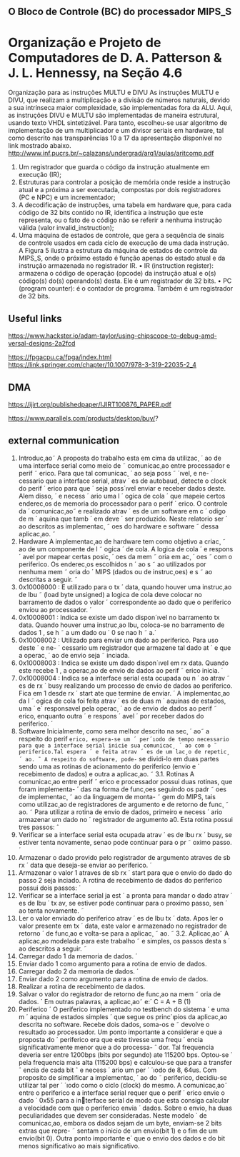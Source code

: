 ## O Bloco de Controle (BC) do processador MIPS_S
# Organização e Projeto de  Computadores de D. A. Patterson & J. L. Hennessy, na Seção 4.6 

Organização para as instruções MULTU e DIVU
As instruções MULTU e DIVU, que realizam a multiplicação e a divisão de números naturais, devido a sua 
intrínseca maior complexidade, são implementadas fora da ALU. Aqui, as instruções DIVU e MULTU são
implementadas de maneira estrutural, usando texto VHDL sintetizável. Para tanto, escolheu-se usar algoritmo de 
implementação de um multiplicador e um divisor seriais em hardware, tal como descrito nas transparências 10 a 
17 da apresentação disponível no link mostrado abaixo.
http://www.inf.pucrs.br/~calazans/undergrad/arq1/aulas/aritcomp.pdf

1. Um registrador que guarda o código da instrução atualmente em execução (IR);
2. Estruturas para controlar a posição de memória onde reside a instrução atual e a próxima a ser 
executada, compostas por dois registradores (PC e NPC) e um incrementador;
3. A decodificação de instruções, uma tabela em hardware que, para cada código de 32 bits contido 
no IR, identifica a instrução que este representa, ou o fato de o código não se referir a nenhuma 
instrução válida (valor invalid_instruction);
4. Uma máquina de estados de controle, que gera a sequência de sinais de controle usados em 
cada ciclo de execução de uma dada instrução.
A Figura 5 ilustra a estrutura da máquina de estados de controle da MIPS_S, onde o próximo estado é 
função apenas do estado atual e da instrução armazenada no registrador IR.
• IR (instruction register): armazena o código de operação (opcode) da instrução atual e o(s) 
código(s) do(s) operando(s) desta. Ele é um registrador de 32 bits.
• PC (program counter): é o contador de programa. Também é um registrador de 32 bits.

## Useful links

https://www.hackster.io/adam-taylor/using-chipscope-to-debug-amd-versal-designs-2a2fcd

https://fpgacpu.ca/fpga/index.html
https://link.springer.com/chapter/10.1007/978-3-319-22035-2_4

## DMA
https://ijirt.org/publishedpaper/IJIRT100876_PAPER.pdf



https://www.parallels.com/products/desktop/buy/?


## external communication

1. Introduc¸ao˜
A proposta do trabalho esta em cima da utilizac¸ ´ ao de uma interface serial como meio de ˜
comunicac¸ao entre processador e perif ˜ erico. Para que tal comunicac¸ ´ ao seja poss ˜ ´ıvel, e ne- ´
cessario que a interface serial, atrav ´ es de autobaud, detecte o clock do perif ´ erico para que ´
seja poss´ıvel enviar e receber dados deste. Alem disso, ´ e necess ´ ario uma l ´ ogica de cola ´
que mapeie certos enderec¸os de memoria do processador para o perif ´ erico. O controle da ´
comunicac¸ao˜ e realizado atrav ´ es de um software em c ´ odigo de m ´ aquina que tamb ´ em deve ´
ser produzido. Neste relatorio ser ´ ao descritos as implementac¸ ˜ oes do hardware e software ˜
dessa aplicac¸ao. ˜
2. Hardware
A implementac¸ao de hardware tem como objetivo a criac¸ ˜ ao de um componente de l ˜ ogica ´
de cola. A logica de cola ´ e respons ´ avel por mapear certas posic¸ ´ oes da mem ˜ oria em ac¸ ´ oes ˜
com o periferico. Os enderec¸os escolhidos n ´ ao s ˜ ao utilizados por nenhuma mem ˜ oria do ´
MIPS (dados ou de instruc¸oes) e s ˜ ao descritas a seguir. ˜
1. 0x10008000 : E utilizado para o tx ´ data, quando houver uma instruc¸ao de lbu ˜
(load byte unsigned) a logica de cola deve colocar no barramento de dados o valor ´
correspondente ao dado que o periferico enviou ao processador. ´
2. 0x10008001 : Indica se existe um dado dispon´ıvel no barramento tx data. Quando
houver uma instruc¸ao lbu, coloca-se no barramento de dados 1 , se h ˜ a um dado ou ´
0 se nao h ˜ a.´
3. 0x10008002 : Utilizado para enviar um dado ao periferico. Para uso deste ´ e ne- ´
cessario um registrador que armazene tal dado at ´ e que a operac¸ ´ ao de envio seja ˜
inciada.
4. 0x10008003 : Indica se existe um dado dispon´ıvel em rx data. Quando este recebe
1 , a operac¸ao de envio de dados ao perif ˜ erico inicia. ´
5. 0x10008004 : Indica se a interface serial esta ocupada ou n ´ ao atrav ˜ es de rx ´ busy
realizando um processo de envio de dados ao periferico. Fica em 1 desde rx ´ start
ate que termine de enviar. ´
A implementac¸ao da l ˜ ogica de cola foi feita atrav ´ es de duas m ´ aquinas de estados, uma ´ e´
responsavel pela operac¸ ´ ao de envio de dados ao perif ˜ erico, enquanto outra ´ e respons ´ avel ´
por receber dados do periferico. ´
3. Software
Inicialmente, como sera melhor descrito na sec¸ ´ ao˜ a respeito do perif ` erico, espera-se um ´
per´ıodo de tempo necessario para que a interface serial inicie sua comunicac¸ ´ ao com o ˜
periferico.Tal espera ´ e feita atrav ´ es de um lac¸o de repetic¸ ´ ao. ˜ A respeito do software, pode- `
se dividi-lo em duas partes sendo uma as rotinas de acionamento do periferico (envio e ´
recebimento de dados) e outra a aplicac¸ao. ˜
3.1. Rotinas
A comunicac¸ao entre perif ˜ erico e processador possui duas rotinas, que foram implementa- ´
das na forma de func¸oes seguindo os padr ˜ oes de implementac¸ ˜ ao da linguagem de monta- ˜
gem do MIPS, tais como utilizac¸ao de registradores de argumento e de retorno de func¸ ˜ ao. ˜
Para utilizar a rotina de envio de dados, primeiro e necess ´ ario armazenar um dado no ´
registrador de argumento a0. Esta rotina possui tres passos: ˆ
1. Verificar se a interface serial esta ocupada atrav ´ es de lbu rx ´ busy, se estiver tenta
novamente, senao pode continuar para o pr ˜ oximo passo. ´
2. Armazenar o dado provido pelo registrador de argumento atraves de sb rx ´ data
que deseja-se enviar ao periferico. ´
3. Armazenar o valor 1 atraves de sb rx ´ start para que o envio do dado do passo 2
seja inciado.
A rotina de recebimento de dados do periferico possui dois passos: ´
1. Verificar se a interface serial ja est ´ a pronta para mandar o dado atrav ´ es de lbu ´
tx av, se estiver pode continuar para o proximo passo, sen ´ ao tenta novamente. ˜
2. Ler o valor enviado do periferico atrav ´ es de lbu tx ´ data.
Apos ler o valor presente em tx ´ data, este valor e armazenado no registrador de retorno ´
de func¸ao e volta-se para a aplicac¸ ˜ ao. ˜
3.2. Aplicac¸ao˜
A aplicac¸ao modelada para este trabalho ˜ e simples, os passos desta s ´ ao descritos a seguir. ˜
1. Carregar dado 1 da memoria de dados. ´
2. Enviar dado 1 como argumento para a rotina de envio de dados.
3. Carregar dado 2 da memoria de dados. ´
4. Enviar dado 2 como argumento para a rotina de envio de dados.
5. Realizar a rotina de recebimento de dados.
6. Salvar o valor do registrador de retorno de func¸ao na mem ˜ oria de dados. ´
Em outras palavras, a aplicac¸ao˜ e:´
C = A + B (1)
4. Periferico ´
O periferico implementado no testbench do sistema ´ e uma m ´ aquina de estados simples ´
que segue os princ´ıpios da aplicac¸ao descrita no software. Recebe dois dados, soma-os e ˜
devolve o resultado ao processador. Um ponto importante a considerar e que a proposta do ´
periferico era que este tivesse uma frequ ´ encia significativamente menor que a do processa- ˆ
dor. Tal frequencia deveria ser entre 1200bps (bits por segundo) ate 115200 bps. Optou-se ´
pela frequencia mais alta (115200 bps) e calculou-se que para a transfer ˆ encia de cada bit ˆ
e necess ´ ario um per ´ ´ıodo de 8, 64us. Com proposito de simplificar a implementac¸ ´ ao do ˜
periferico, decidiu-se utilizar tal per ´ ´ıodo como o ciclo (clock) do mesmo. A comunicac¸ao˜
entre o periferico e a interface serial requer que o perif ´ erico envie o dado ´ 0x55 para a interface serial de modo que esta consiga calcular a velocidade com que o periferico envia ´
dados. Sobre o envio, ha duas peculiaridades que devem ser consideradas. Neste modelo ´
de comunicac¸ao, embora os dados sejam de um byte, enviam-se 2 bits extras que repre- ˜
sentam o inicio de um envio(bit 1) e o fim de um envio(bit 0). Outra ponto importante e´
que o envio dos dados e do bit menos significativo ao mais significativo. 
